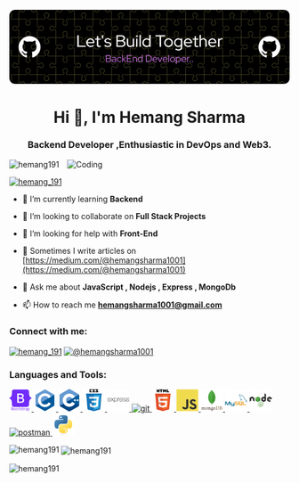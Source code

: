 ![Header](./github-header-image.png)
<h1 align="center">Hi 👋, I'm Hemang Sharma</h1>
<h3 align="center">Backend Developer ,Enthusiastic in DevOps and Web3.</h3>
<img align="right" alt="Coding" width="400" src="https://i.stack.imgur.com/spmUM.gif">

<p align="left"> <img src="https://komarev.com/ghpvc/?username=hemang191&label=Profile%20views&color=0e75b6&style=flat" alt="hemang191" /> </p>

<p align="left"> <a href="https://twitter.com/hemang_191" target="blank"><img src="https://img.shields.io/twitter/follow/hemang_191?logo=twitter&style=for-the-badge" alt="hemang_191" /></a> </p>

- 🌱 I’m currently learning **Backend**

- 👯 I’m looking to collaborate on **Full Stack Projects**

- 🤝 I’m looking for help with **Front-End**

- 📝 Sometimes I write articles on [https://medium.com/@hemangsharma1001](https://medium.com/@hemangsharma1001)

- 💬 Ask me about **JavaScript , Nodejs , Express , MongoDb**

- 📫 How to reach me **hemangsharma1001@gmail.com**


<!-- BLOG-POST-LIST:START -->
<!-- BLOG-POST-LIST:END -->

<h3 align="left">Connect with me:</h3>
<p align="left">
<a href="https://twitter.com/hemang_191" target="blank"><img align="center" src="https://raw.githubusercontent.com/rahuldkjain/github-profile-readme-generator/master/src/images/icons/Social/twitter.svg" alt="hemang_191" height="30" width="40" /></a>
<a href="https://medium.com/@hemangsharma1001" target="blank"><img align="center" src="https://raw.githubusercontent.com/rahuldkjain/github-profile-readme-generator/master/src/images/icons/Social/medium.svg" alt="@hemangsharma1001" height="30" width="40" /></a>
</p>

<h3 align="left">Languages and Tools:</h3>
<p align="left"> <a href="https://getbootstrap.com" target="_blank" rel="noreferrer"> <img src="https://raw.githubusercontent.com/devicons/devicon/master/icons/bootstrap/bootstrap-plain-wordmark.svg" alt="bootstrap" width="40" height="40"/> </a> <a href="https://www.cprogramming.com/" target="_blank" rel="noreferrer"> <img src="https://raw.githubusercontent.com/devicons/devicon/master/icons/c/c-original.svg" alt="c" width="40" height="40"/> </a> <a href="https://www.w3schools.com/cpp/" target="_blank" rel="noreferrer"> <img src="https://raw.githubusercontent.com/devicons/devicon/master/icons/cplusplus/cplusplus-original.svg" alt="cplusplus" width="40" height="40"/> </a> <a href="https://www.w3schools.com/css/" target="_blank" rel="noreferrer"> <img src="https://raw.githubusercontent.com/devicons/devicon/master/icons/css3/css3-original-wordmark.svg" alt="css3" width="40" height="40"/> </a> <a href="https://expressjs.com" target="_blank" rel="noreferrer"> <img src="https://raw.githubusercontent.com/devicons/devicon/master/icons/express/express-original-wordmark.svg" alt="express" width="40" height="40"/> </a> <a href="https://git-scm.com/" target="_blank" rel="noreferrer"> <img src="https://www.vectorlogo.zone/logos/git-scm/git-scm-icon.svg" alt="git" width="40" height="40"/> </a> <a href="https://www.w3.org/html/" target="_blank" rel="noreferrer"> <img src="https://raw.githubusercontent.com/devicons/devicon/master/icons/html5/html5-original-wordmark.svg" alt="html5" width="40" height="40"/> </a> <a href="https://developer.mozilla.org/en-US/docs/Web/JavaScript" target="_blank" rel="noreferrer"> <img src="https://raw.githubusercontent.com/devicons/devicon/master/icons/javascript/javascript-original.svg" alt="javascript" width="40" height="40"/> </a> <a href="https://www.mongodb.com/" target="_blank" rel="noreferrer"> <img src="https://raw.githubusercontent.com/devicons/devicon/master/icons/mongodb/mongodb-original-wordmark.svg" alt="mongodb" width="40" height="40"/> </a> <a href="https://www.mysql.com/" target="_blank" rel="noreferrer"> <img src="https://raw.githubusercontent.com/devicons/devicon/master/icons/mysql/mysql-original-wordmark.svg" alt="mysql" width="40" height="40"/> </a> <a href="https://nodejs.org" target="_blank" rel="noreferrer"> <img src="https://raw.githubusercontent.com/devicons/devicon/master/icons/nodejs/nodejs-original-wordmark.svg" alt="nodejs" width="40" height="40"/> </a> <a href="https://postman.com" target="_blank" rel="noreferrer"> <img src="https://www.vectorlogo.zone/logos/getpostman/getpostman-icon.svg" alt="postman" width="40" height="40"/> </a> <a href="https://www.python.org" target="_blank" rel="noreferrer"> <img src="https://raw.githubusercontent.com/devicons/devicon/master/icons/python/python-original.svg" alt="python" width="40" height="40"/> </a> </p>

<p><img align="left" src="https://github-readme-stats.vercel.app/api/top-langs?username=hemang191&show_icons=true&locale=en&layout=compact" alt="hemang191" /></p>

<p>&nbsp;<img align="center" src="https://github-readme-stats.vercel.app/api?username=hemang191&show_icons=true&locale=en" alt="hemang191" /></p>

<p><img align="center" src="https://github-readme-streak-stats.herokuapp.com/?user=hemang191&" alt="hemang191" /></p>
